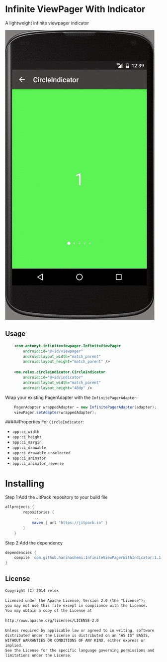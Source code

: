 Infinite ViewPager With Indicator
===============
A lightweight infinite viewpager indicator

![InfiniteViewPagerWithIndicator](/screenshot.gif)

Usage
--------
```xml
    <com.antonyt.infiniteviewpager.InfiniteViewPager
        android:id="@+id/viewpager"
        android:layout_width="match_parent"
        android:layout_height="match_parent" />

    <me.relex.circleindicator.CircleIndicator
        android:id="@+id/indicator"
        android:layout_width="match_parent"
        android:layout_height="48dp" />
```
Wrap your existing PagerAdapter with the `InfinitePagerAdapter`:

```Java
	PagerAdapter wrappedAdapter = new InfinitePagerAdapter(adapter);
	viewPager.setAdapter(wrappedAdapter);
```

#####Properties For `CircleIndicator`:

* `app:ci_width`
* `app:ci_height`
* `app:ci_margin`
* `app:ci_drawable`
* `app:ci_drawable_unselected`
* `app:ci_animator`
* `app:ci_animator_reverse`

# Installing

Step 1:Add the JitPack repository to your build file
```gradle
allprojects {
		repositories {
			...
			maven { url "https://jitpack.io" }
		}
	}
```

Step 2:Add the dependency
```gradle
dependencies {
	compile 'com.github.hanihashemi:InfiniteViewPagerWithIndicator:1.1.8'
}
```
License
--------
```
Copyright (C) 2014 relex

Licensed under the Apache License, Version 2.0 (the "License");
you may not use this file except in compliance with the License.
You may obtain a copy of the License at

http://www.apache.org/licenses/LICENSE-2.0

Unless required by applicable law or agreed to in writing, software
distributed under the License is distributed on an "AS IS" BASIS,
WITHOUT WARRANTIES OR CONDITIONS OF ANY KIND, either express or implied.
See the License for the specific language governing permissions and
limitations under the License.
```
